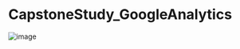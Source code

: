 # CapstoneStudy_GoogleAnalytics 


![image](https://github.com/user-attachments/assets/e8d93327-a966-42e1-b8ee-a1ddbde51d96)
